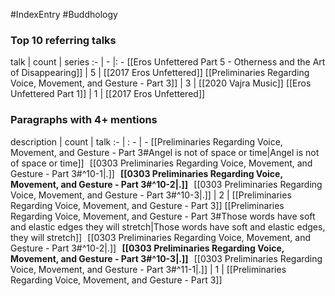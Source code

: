 #IndexEntry #Buddhology

### Top 10 referring talks
talk | count | series
:- | - |: -
[[Eros Unfettered Part 5 - Otherness and the Art of Disappearing]] | 5 | [[2017 Eros Unfettered]]
[[Preliminaries Regarding Voice, Movement, and Gesture - Part 3]] | 3 | [[2020 Vajra Music]]
[[Eros Unfettered Part 1]] | 1 | [[2017 Eros Unfettered]]

### Paragraphs with 4+ mentions
description | count | talk
:- | : - | -
[[Preliminaries Regarding Voice, Movement, and Gesture - Part 3#Angel is not of space or time\|Angel is not of space or time]] &nbsp;&nbsp;[[0303 Preliminaries Regarding Voice, Movement, and Gesture - Part 3#^10-1\|.]] &nbsp; **[[0303 Preliminaries Regarding Voice, Movement, and Gesture - Part 3#^10-2\|.]]** &nbsp; [[0303 Preliminaries Regarding Voice, Movement, and Gesture - Part 3#^10-3\|.]] | 2 | [[Preliminaries Regarding Voice, Movement, and Gesture - Part 3]]
[[Preliminaries Regarding Voice, Movement, and Gesture - Part 3#Those words have soft and elastic edges they will stretch\|Those words have soft and elastic edges, they will stretch]] &nbsp;&nbsp;[[0303 Preliminaries Regarding Voice, Movement, and Gesture - Part 3#^10-2\|.]] &nbsp; **[[0303 Preliminaries Regarding Voice, Movement, and Gesture - Part 3#^10-3\|.]]** &nbsp; [[0303 Preliminaries Regarding Voice, Movement, and Gesture - Part 3#^11-1\|.]] | 1 | [[Preliminaries Regarding Voice, Movement, and Gesture - Part 3]]

